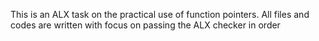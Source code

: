 This is an ALX task on the practical use of function pointers.  All files and codes are written with focus on passing the ALX checker in order
